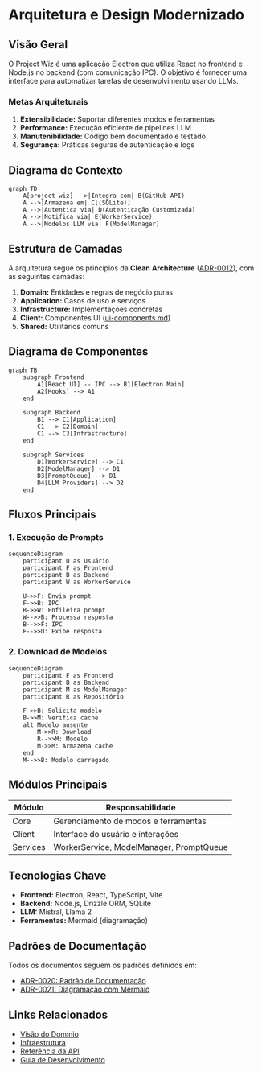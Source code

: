 # Arquitetura e Design Modernizado

## Visão Geral

O Project Wiz é uma aplicação Electron que utiliza React no frontend e Node.js no backend (com comunicação IPC). O objetivo é fornecer uma interface para automatizar tarefas de desenvolvimento usando LLMs.

### Metas Arquiteturais
1. **Extensibilidade:** Suportar diferentes modos e ferramentas
2. **Performance:** Execução eficiente de pipelines LLM
3. **Manutenibilidade:** Código bem documentado e testado
4. **Segurança:** Práticas seguras de autenticação e logs

## Diagrama de Contexto

```mermaid
graph TD
    A[project-wiz] -->|Integra com| B(GitHub API)
    A -->|Armazena em| C[(SQLite)]
    A -->|Autentica via| D(Autenticação Customizada)
    A -->|Notifica via| E(WorkerService)
    A -->|Modelos LLM via| F(ModelManager)
```

## Estrutura de Camadas

A arquitetura segue os princípios da **Clean Architecture** ([ADR-0012](adr/ADR-0012-Clean-Architecture-LLM.md)), com as seguintes camadas:

1. **Domain:** Entidades e regras de negócio puras
2. **Application:** Casos de uso e serviços
3. **Infrastructure:** Implementações concretas
4. **Client:** Componentes UI ([ui-components.md](ui-components.md))
5. **Shared:** Utilitários comuns

## Diagrama de Componentes

```mermaid
graph TB
    subgraph Frontend
        A1[React UI] -- IPC --> B1[Electron Main]
        A2[Hooks] --> A1
    end
    
    subgraph Backend
        B1 --> C1[Application]
        C1 --> C2[Domain]
        C1 --> C3[Infrastructure]
    end
    
    subgraph Services
        D1[WorkerService] --> C1
        D2[ModelManager] --> D1
        D3[PromptQueue] --> D1
        D4[LLM Providers] --> D2
    end
```

## Fluxos Principais

### 1. Execução de Prompts
```mermaid
sequenceDiagram
    participant U as Usuário
    participant F as Frontend
    participant B as Backend
    participant W as WorkerService
    
    U->>F: Envia prompt
    F->>B: IPC
    B->>W: Enfileira prompt
    W-->>B: Processa resposta
    B-->>F: IPC
    F-->>U: Exibe resposta
```

### 2. Download de Modelos
```mermaid
sequenceDiagram
    participant F as Frontend
    participant B as Backend
    participant M as ModelManager
    participant R as Repositório
    
    F->>B: Solicita modelo
    B->>M: Verifica cache
    alt Modelo ausente
        M->>R: Download
        R-->>M: Modelo
        M->>M: Armazena cache
    end
    M-->>B: Modelo carregado
```

## Módulos Principais

| Módulo | Responsabilidade |
|--------|----------------|
| Core | Gerenciamento de modos e ferramentas |
| Client | Interface do usuário e interações |
| Services | WorkerService, ModelManager, PromptQueue |

## Tecnologias Chave

- **Frontend:** Electron, React, TypeScript, Vite
- **Backend:** Node.js, Drizzle ORM, SQLite
- **LLM:** Mistral, Llama 2
- **Ferramentas:** Mermaid (diagramação)

## Padrões de Documentação

Todos os documentos seguem os padrões definidos em:
- [ADR-0020: Padrão de Documentação](architecture/decisions/adr-0020.md)
- [ADR-0021: Diagramação com Mermaid](architecture/decisions/adr-0021.md)

## Links Relacionados

- [Visão do Domínio](domain-overview.md)
- [Infraestrutura](infrastructure-overview.md)
- [Referência da API](api-reference.md)
- [Guia de Desenvolvimento](development.md)
